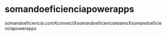 # somandoeficienciapowerapps
somandoeficiencia.comXconnectXsomandoeficienciateamsXsomandoeficienciapowerapps
